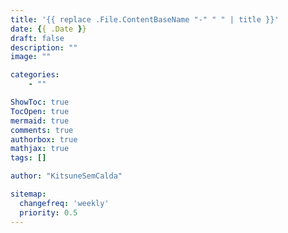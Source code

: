 ```yaml
---
title: '{{ replace .File.ContentBaseName "-" " " | title }}'
date: {{ .Date }}
draft: false
description: ""
image: ""

categories:
    - ""

ShowToc: true
TocOpen: true
mermaid: true
comments: true
authorbox: true
mathjax: true
tags: []

author: "KitsuneSemCalda"

sitemap:
  changefreq: 'weekly'
  priority: 0.5
---
```

